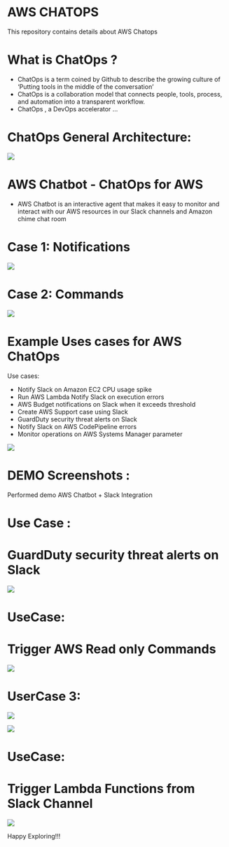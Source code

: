 # AWS CHATOPS
This repository contains details about AWS Chatops

# What is ChatOps ?

- ChatOps is a term coined by Github to describe the growing culture of ‘Putting tools in the middle of the conversation’
- ChatOps is a collaboration model that connects people, tools, process, and automation into a transparent workflow.
- ChatOps , a DevOps accelerator …

# ChatOps General Architecture:

![](/images/ChatOpsFundamentalArchitecture.png)

# AWS Chatbot - ChatOps for AWS

- AWS Chatbot is an interactive agent that makes it easy to monitor and interact with our AWS resources in our Slack channels and Amazon chime chat room

# Case 1: Notifications

![](/images/AWSChatbotHowitworks.png)

# Case 2: Commands

![](/images/AWSChatBotCommandInteraction.png)

# Example Uses cases for AWS ChatOps


Use cases:
- Notify Slack on Amazon EC2 CPU usage spike
- Run AWS Lambda Notify Slack on execution errors
- AWS Budget notifications on Slack when it exceeds threshold
- Create AWS Support case using Slack
- GuardDuty security threat alerts on Slack
- Notify Slack on AWS CodePipeline errors
- Monitor operations on AWS Systems Manager parameter


![](/images/AWSChatbot.png)

# DEMO Screenshots :

Performed demo AWS Chatbot + Slack Integration

# Use Case :
# GuardDuty security threat alerts on Slack

![](/images/GuarddutyDemoScreenshot.png)

# UseCase:
# Trigger AWS Read only Commands

![](/images/awsreadonlycommands.png)

# UserCase 3:
![](/images/cloudwatchDemo.png)

![](/images/cloudwatchdemo1.png)

# UseCase:
# Trigger Lambda Functions from Slack Channel

![](/images/LamdademoScreenshot.png)

Happy Exploring!!!

